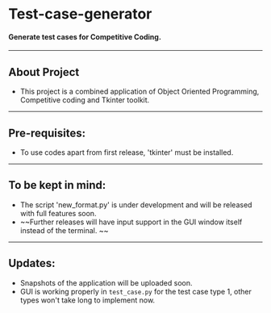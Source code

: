 # Test-case-generator  
#### Generate test cases for Competitive Coding.
------------------------
## About Project  
* This project is a combined application of Object Oriented Programming, Competitive coding and Tkinter toolkit.
------------------------
## Pre-requisites:  
* To use codes apart from first release, 'tkinter' must be installed.  
-------------------------
## To be kept in mind:
* The script 'new_format.py' is under development and will be released with full features soon.  
* ~~Further releases will have input support in the GUI window itself instead of the terminal.  ~~
-------------------------
## Updates:
* Snapshots of the application will be uploaded soon.
* GUI is working properly in `test_case.py` for the test case type 1, other types won't take long to implement now.
